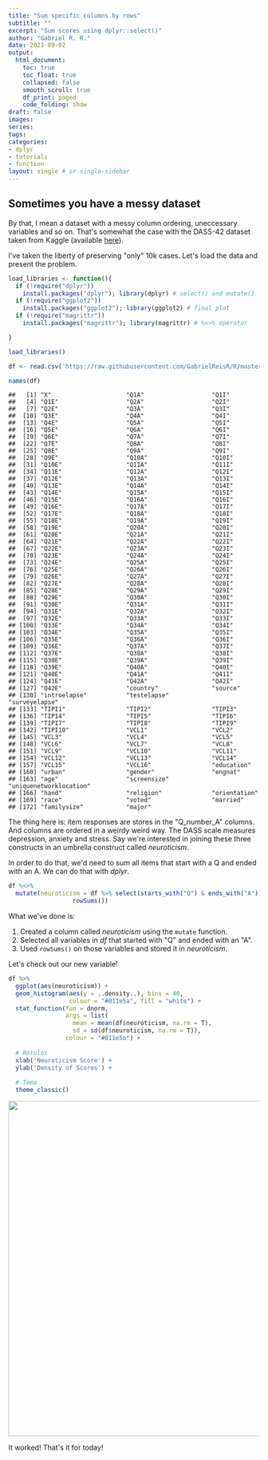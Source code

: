 ```yaml
---
title: "Sum specific columns by rows"
subtitle: ""
excerpt: "Sum scores using dplyr::select()"
author: "Gabriel R. R."
date: 2021-09-02
output: 
  html_document:
    toc: true
    toc_float: true
    collapsed: false
    smooth_scroll: true
    df_print: paged
    code_folding: show
draft: false
images:
series:
tags:
categories:
- dplyr
- tutorials
- function
layout: single # or single-sidebar
---
```

## Sometimes you have a messy dataset

By that, I mean a dataset with a messy column ordering, uneccessary variables
and so on. That's somewhat the case with the DASS-42 dataset taken from
Kaggle (available 
[here](https://www.kaggle.com/lucasgreenwell/depression-anxiety-stress-scales-responses)).

I've taken the liberty of preserving "only" 10k cases. Let's load the data and
present the problem.


```r
load_libraries <- function(){
  if (!require("dplyr"))
    install.packages("dplyr"); library(dplyr) # select() and mutate()
  if (!require("ggplot2"))
    install.packages("ggplot2"); library(ggplot2) # final plot
  if (!require("magrittr"))
    install.packages("magrittr"); library(magrittr) # %<>% operator

}

load_libraries()

df <- read.csv('https://raw.githubusercontent.com/GabrielReisR/R/master/estrutura%20de%20dados/dados/dass42_brief.csv')[-1]

names(df)
```

```
##   [1] "X"                     "Q1A"                   "Q1I"                  
##   [4] "Q1E"                   "Q2A"                   "Q2I"                  
##   [7] "Q2E"                   "Q3A"                   "Q3I"                  
##  [10] "Q3E"                   "Q4A"                   "Q4I"                  
##  [13] "Q4E"                   "Q5A"                   "Q5I"                  
##  [16] "Q5E"                   "Q6A"                   "Q6I"                  
##  [19] "Q6E"                   "Q7A"                   "Q7I"                  
##  [22] "Q7E"                   "Q8A"                   "Q8I"                  
##  [25] "Q8E"                   "Q9A"                   "Q9I"                  
##  [28] "Q9E"                   "Q10A"                  "Q10I"                 
##  [31] "Q10E"                  "Q11A"                  "Q11I"                 
##  [34] "Q11E"                  "Q12A"                  "Q12I"                 
##  [37] "Q12E"                  "Q13A"                  "Q13I"                 
##  [40] "Q13E"                  "Q14A"                  "Q14I"                 
##  [43] "Q14E"                  "Q15A"                  "Q15I"                 
##  [46] "Q15E"                  "Q16A"                  "Q16I"                 
##  [49] "Q16E"                  "Q17A"                  "Q17I"                 
##  [52] "Q17E"                  "Q18A"                  "Q18I"                 
##  [55] "Q18E"                  "Q19A"                  "Q19I"                 
##  [58] "Q19E"                  "Q20A"                  "Q20I"                 
##  [61] "Q20E"                  "Q21A"                  "Q21I"                 
##  [64] "Q21E"                  "Q22A"                  "Q22I"                 
##  [67] "Q22E"                  "Q23A"                  "Q23I"                 
##  [70] "Q23E"                  "Q24A"                  "Q24I"                 
##  [73] "Q24E"                  "Q25A"                  "Q25I"                 
##  [76] "Q25E"                  "Q26A"                  "Q26I"                 
##  [79] "Q26E"                  "Q27A"                  "Q27I"                 
##  [82] "Q27E"                  "Q28A"                  "Q28I"                 
##  [85] "Q28E"                  "Q29A"                  "Q29I"                 
##  [88] "Q29E"                  "Q30A"                  "Q30I"                 
##  [91] "Q30E"                  "Q31A"                  "Q31I"                 
##  [94] "Q31E"                  "Q32A"                  "Q32I"                 
##  [97] "Q32E"                  "Q33A"                  "Q33I"                 
## [100] "Q33E"                  "Q34A"                  "Q34I"                 
## [103] "Q34E"                  "Q35A"                  "Q35I"                 
## [106] "Q35E"                  "Q36A"                  "Q36I"                 
## [109] "Q36E"                  "Q37A"                  "Q37I"                 
## [112] "Q37E"                  "Q38A"                  "Q38I"                 
## [115] "Q38E"                  "Q39A"                  "Q39I"                 
## [118] "Q39E"                  "Q40A"                  "Q40I"                 
## [121] "Q40E"                  "Q41A"                  "Q41I"                 
## [124] "Q41E"                  "Q42A"                  "Q42I"                 
## [127] "Q42E"                  "country"               "source"               
## [130] "introelapse"           "testelapse"            "surveyelapse"         
## [133] "TIPI1"                 "TIPI2"                 "TIPI3"                
## [136] "TIPI4"                 "TIPI5"                 "TIPI6"                
## [139] "TIPI7"                 "TIPI8"                 "TIPI9"                
## [142] "TIPI10"                "VCL1"                  "VCL2"                 
## [145] "VCL3"                  "VCL4"                  "VCL5"                 
## [148] "VCL6"                  "VCL7"                  "VCL8"                 
## [151] "VCL9"                  "VCL10"                 "VCL11"                
## [154] "VCL12"                 "VCL13"                 "VCL14"                
## [157] "VCL15"                 "VCL16"                 "education"            
## [160] "urban"                 "gender"                "engnat"               
## [163] "age"                   "screensize"            "uniquenetworklocation"
## [166] "hand"                  "religion"              "orientation"          
## [169] "race"                  "voted"                 "married"              
## [172] "familysize"            "major"
```

The thing here is: item responses are stores in the "Q_number_A" columns.
And columns are ordered in a weirdy weird way.
The DASS scale measures depression, anxiety and stress. Say we're interested
in joining these three constructs in an umbrella construct called *neuroticism*.

In order to do that, we'd need to sum all items that start with a Q and ended
with an A. We can do that with *dplyr*.


```r
df %<>% 
  mutate(neuroticism = df %>% select(starts_with("Q") & ends_with("A")) %>%
                  rowSums())
```

What we've done is:

1. Created a column called *neuroticism* using the `mutate` function.
2. Selected all variables in *df* that started with "Q" and ended with an "A".
3. Used `rowSums()` on those variables and stored it in *neuroticism*.

Let's check out our new variable!


```r
df %>%
  ggplot(aes(neuroticism)) +
  geom_histogram(aes(y = ..density..), bins = 40,
                 colour = "#011e5a", fill = "white") +
  stat_function(fun = dnorm,
                args = list(
                  mean = mean(df$neuroticism, na.rm = T),
                  sd = sd(df$neuroticism, na.rm = T)),
                colour = "#011e5a") +
  
  # Rótulos
  xlab('Neuroticism Score') +
  ylab('Density of Scores') +
  
  # Tema
  theme_classic()
```

<img src="{{< blogdown/postref >}}index_files/figure-html/Histogram of neuroticism scores-1.png" width="672" />

It worked!
That's it for today!
